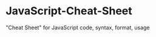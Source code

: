 JavaScript-Cheat-Sheet
======================

"Cheat Sheet" for JavaScript code, syntax, format, usage

